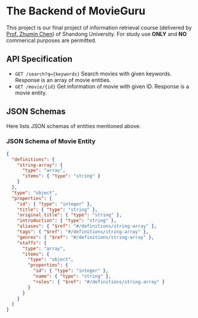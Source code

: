 # The Backend of MovieGuru

This project is our final project of information retrieval course (delivered by [Prof. Zhumin Chen](http://ir.sdu.edu.cn/~zhuminchen/)) of Shandong University. For study use **ONLY** and **NO** commerical purposes are permitted.

## API Specification

* `GET /search?q={keywords}` Search movies with given keywords. Response is an array of movie entities.
* `GET /movie/{id}` Get information of movie with given ID. Response is a movie entity.

## JSON Schemas

Here lists JSON schemas of entities mentioned above.

### JSON Schema of Movie Entity

```json
{
  "definitions": {
    "string-array": {
      "type": "array",
      "items": { "type": "string" }
    }
  },
  "type": "object",
  "properties": {
    "id": { "type": "integer" },
    "title": { "type": "string" },
    "original_title": { "type": "string" },
    "introduction": { "type": "string" },
    "aliases": { "$ref": "#/definitions/string-array" },
    "tags": { "$ref": "#/definitions/string-array" },
    "genres": { "$ref": "#/definitions/string-array" },
    "staffs": {
      "type": "array",
      "items": {
        "type": "object",
        "properties": {
          "id": { "type": "integer" },
          "name": { "type": "string" },
          "roles": { "$ref": "#/definitions/string-array" }
        }
      }
    }
  }
}
```
